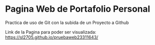 # Pagina Web de Portafolio Personal

Practica de uso de Git con la subida de un Proyecto a Github

Link de la Pagina para poder ser visualizada:
https://sl2705.github.io/pruebaweb23311643/
